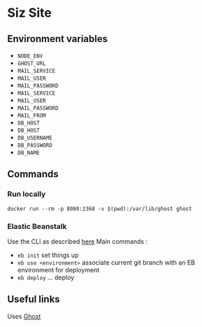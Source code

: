 # Siz Site
## Environment variables
- `NODE_ENV`
- `GHOST_URL`
- `MAIL_SERVICE`
- `MAIL_USER`
- `MAIL_PASSWORD`
- `MAIL_SERVICE`
- `MAIL_USER`
- `MAIL_PASSWORD`
- `MAIL_FROM`
- `DB_HOST`
- `DB_HOST`
- `DB_USERNAME`
- `DB_PASSWORD`
- `DB_NAME`

## Commands
### Run locally
`docker run --rm -p 8080:2368 -v $(pwd):/var/lib/ghost ghost`

### Elastic Beanstalk
Use the CLI as described [here](http://docs.aws.amazon.com/elasticbeanstalk/latest/dg/eb-cli3.html) Main commands :
- `eb init` set things up
- `eb use <environment>` associate current git branch with an EB environment for deployment
- `eb deploy` ... deploy

## Useful links
Uses [Ghost](https://ghost.org/)
